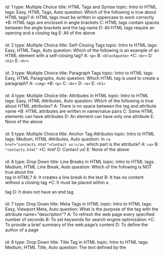 ###
id: 1
type: Multiple Choice
title: HTML Tags and Syntax
topic: Intro to HTML
tags: Easy, HTML Tags, Auto 
question: Which of the following is true about HTML tags?
A: HTML tags must be written in uppercase to work correctly
*B: HTML tags are enclosed in angle brackets
C: HTML tags contain spaces between the angle brackets and the tag name
D: All HTML tags require an opening and a closing tag
E: All of the above
###
id: 2
type: Multiple Choice
title: Self-Closing Tags
topic: Intro to HTML
tags: Easy, HTML Tags, Auto
question: Which of the following is an example of an HTML element with a self-closing tag?
A: `<p>`
B: `<blockquote>`
*C: `<br>`
D: `<h1>`
E: `<hr>`
###
id: 3
type: Multiple Choice
title: Paragraph Tags
topic: Intro to HTML
tags: Easy, HTML Paragraphs, Auto
question: Which HTML tag is used to create a paragraph?
A: `<img>`
*B: `<p>`
C: `<br>`
D: `<a>`
E: `<h1>`
###
id: 4
type: Multiple Choice
title: Attributes in HTML
topic: Intro to HTML
tags: Easy, HTML Attributes, Auto
question: Which of the following is true about HTML attributes?
A: There is no space between the tag and attribute name
*B: HTML attributes are written in name/value pairs
C: Some HTML elements can have attributes
D: An element can have only one attribute
E: None of the above
###
id: 5
type: Multiple Choice
title: Anchor Tag Attributes
topic: Intro to HTML
tags: Medium, HTML Attributes, Auto
question: In `<a href="contacts.html">Contact us!</a>`, which part is the attribute?
A: `<a>`
B: `"contacts.html"`
*C: href
D: Contact us!
E: None of the above
###
id: 6
type: Drop Down
title: Line Breaks in HTML
topic: Intro to HTML
tags: Medium, HTML Line Break, Auto
question: Which of the following is NOT true about the <br> tag in HTML?
A: It creates a line break in the text
B: It has no content without a closing tag
*C: It must be placed within a <p> tag
D: It does not have an end tag
###
id: 7
type: Drop Down
title: Meta Tags in HTML
topic: Intro to HTML
tags: Easy, Viewport Meta, Auto
question: What is the purpose of the <meta> tag with the attribute name="description"?
A: To refresh the web page every specified number of seconds
B: To set keywords for search engine optimization
*C: To provide a brief summary of the web page’s content
D: To define the author of a page
###
id: 8
type: Drop Down
title: Title Tag in HTML
topic: Intro to HTML
tags: Medium, HTML Title, Auto
question: The text defined by the <title> tag appears ___ in a web page.
A: Inside the main content area
*B: As the title in the browser tab, bookmarks, and search engine results
C: As the title
D: At the beginning of each paragraph
###
id: 9
type: Drop Down
title: HTML Line Break Tag
topic: Intro to HTML
tags: Easy, HTML Line Break, Auto
question: The ___ tag is used to create a line break in HTML.
*A: <br>
B: <p>
C: <hr>
D: <h1>
###
id: 10
type: Drop Down
title: Nesting Elements in HTML
topic: Intro to HTML
tags: Medium, Nesting Elements, Auto
question: The ___ tag is used to correctly nest elements to display “HTML” in bold within a paragraph.
A: <strong> <p>HTML</p> </strong>
*B: <p> <strong>HTML</strong> </p>
C: <p> <em>HTML</em> </p>
D: <p>HTML<p> <strong> </strong>
###
id: 11
type: Check Box
title: HTML Structure Essentials
topic: Intro to HTML
tags: Medium, HTML Structure, Auto
question: Select all the components that are essential for a basic HTML structure.
*A: <!DOCTYPE html>
*B: <head>
*C: <body>
D: <footer>
*E: <html>
###
id: 12
type: Check Box
title: HTML Paragraph Tag
topic: Intro to HTML
tags: Medium, HTML Paragraph, Auto
question: Which of the following statements accurately describe the <p> tag?
*A: It groups sentences and sections of text together.
*B: It displays text as a block that starts on a new line.
C: It preserves extra spaces and line breaks in the content.
D: It can be used to format text as preformatted content.
E: Text inside <p> tags is displayed as a continuous line.
###
id: 13
type: Check Box
title: HTML Comments Purpose
topic: Intro to HTML
tags: Easy, HTML Comments, Auto
question: What are the purposes of using comments in HTML?
*A: To help document the HTML source code.
*B: To provide notes for other developers.
C: To style elements on the page.
*D: To assist in debugging HTML code.
E: To ensure elements are displayed on the webpage.
###
id: 14
type: Check Box
title: HTML Document Structure
topic: Intro to HTML
tags: Medium, HTML Structure, Auto
question: Which statements are not true about the structure of an HTML document?
A: The HTML document is divided into head and body sections.
*B: The <head> element contains the visible content of the page.
C: The <title> tag is used to specify the document's title.
*D: The <body> section contains meta information about the page.
E: The HTML document must start with a <html> tag after the DOCTYPE declaration.
###
id: 15
type: Check Box
title: HTML Headings Information
topic: Intro to HTML
tags: Medium, HTML Headings, Auto
question: Which of the following are true about HTML headings?
*A: HTML headings range from <h1> to <h6>, where <h1> is the most important.
*B: Headings are used to structure the content and improve SEO.
C: All headings are treated as inline elements by default.
*D: The <h1> tag is typically used for the main title of the page.
*E: Headings cannot be nested within other elements.
###




